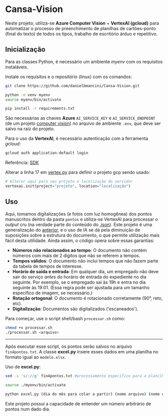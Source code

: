 # Cansa-Vision

Neste projeto, utiliza-se **Azure Computer Vision** + **VertexAI (gcloud)** para automatizar o processo de preenchimento de planilhas de cartões-ponto (final do texto) de todos os tipos, trabalho de escritório árduo e repetitivo.

## **Inicialização**
Para as classes Python, é necessário um ambiente _myenv_ com os requisitos instaláveis. 

Instale os requisitos e o repositório (linux) com os comandos:

```bash
git clone https://github.com/danielbmancini/Cansa-Vision.git

python -m venv myenv
source myenv/bin/activate

pip install -r requirements.txt
```

São necessárias as chaves **Azure** `AI_SERVICE_KEY` e `AI_SERVICE_ENDPOINT` (de um projeto [computer vision](https://portal.azure.com/#create/Microsoft.CognitiveServicesComputerVision)) no arquivo de ambiente `.env`, que deve ser salvo na raiz do projeto.

Para o uso da **VertexAI**, é necessário autenticação com a ferramenta _gcloud_:

```bash
gcloud auth application-default login
```
Referência: [SDK](https://cloud.google.com/sdk/docs/cheatsheet?hl=pt-br)

Alterar a linha 17 em  [vertex.py](./processando-documentos-impressos/vertex.py) para definir o projeto gcp sendo usado:

```python
# Alterar aqui para seu projeto e localização do servidor
vertexai.init(project="projeto", location="localização")
```
## **Uso**

Aqui, tomamos digitalizações (e fotos com luz homogênea) dos pontos manuscritos dentro da pasta `pontos` e utiliza-se VertexAI para processar o _output_ cru (na verdade parte do conteúdo do [.json](./body.json)). Este projeto é uma generalização do [anterior](https://github.com/danielbmancini/Repite-AzureVision), e o uso de IA se dá pela diminuição de suposições sobre a estrutura do documento, o que permite utilização mais fácil desta utilidade. Ainda assim, o código opera sobre essas garantias:

- **Números não relacionados ao tempo**: O documento não contém números com mais de 2 dígitos que não se referem a tempos.
- **Tempos válidos**: O documento não inclui tempos que não fazem parte da tabela de tempos de interesse.
- **Horário de saída e entrada**: Em qualquer dia, um empregado não deve sair do serviço *antes* do horário de entrada do expediente no dia seguinte. Por exemplo, se o empregado sai às 19h e entra no dia seguinte às 19:01. (Essa regra pode ser ajustada para um tamanho específico de imagem, se necessário.)
- **Rotação ortogonal**: O documento é rotacionado corretamente (90°, reto, etc).
- **Digitalização**: Documentos são digitalizados ('escaneados').


Para começar, use o script shell/bash `processar.sh` como:

```bash
chmod +x processar.sh
./processar.sh <arquivo>
```


------

Após executar esse script, os pontos serão salvos no arquivo `fin4pontos.txt`. A classe **excel.py** insere esses dados em uma planilha no formato igual ao `modelo.xlsx`.

Uso de **excel.py**:

```bash
sed -i 's/://g' fin4pontos.txt #processamento específico para a planilha

source ./myenv/bin/activate

python excel.py (dia do mês para colar a partir) (nome arquivo) (nome da folha MODELO) (nome funcionário)
```
Este projeto possui a capacidade de entender um número arbitrário de pontos num dado dia. 

